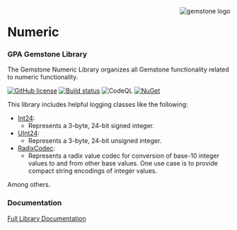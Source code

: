 <img align="right" src="img/gemstone-wide-600.png" alt="gemstone logo">

# Numeric
### GPA Gemstone Library

The Gemstone Numeric Library organizes all Gemstone functionality related to numeric functionality.

[![GitHub license](https://img.shields.io/github/license/gemstone/numeric?color=4CC61E)](https://github.com/gemstone/numeric/blob/master/LICENSE)
[![Build status](https://ci.appveyor.com/api/projects/status/fygi0m2dt974qkon?svg=true)](https://ci.appveyor.com/project/ritchiecarroll/numeric)
![CodeQL](https://github.com/gemstone/numeric/workflows/CodeQL/badge.svg)
[![NuGet](https://img.shields.io/nuget/vpre/Gemstone.Numeric)](https://www.nuget.org/packages/Gemstone.Numeric#readme-body-tab)

This library includes helpful logging classes like the following:

* [Int24](https://gemstone.github.io/numeric/help/html/T_Gemstone_Numeric_Int24.htm):
  * Represents a 3-byte, 24-bit signed integer.
* [UInt24](https://gemstone.github.io/numeric/help/html/T_Gemstone_Numeric_UInt24.htm):
  * Represents a 3-byte, 24-bit unsigned integer.
* [RadixCodec](https://gemstone.github.io/numeric/help/html/T_Gemstone_Numeric_RadixCodec.htm):
  * Represents a radix value codec for conversion of base-10 integer values to and from other base values. One use case is to provide compact string encodings of integer values.

Among others.

### Documentation
[Full Library Documentation](https://gemstone.github.io/numeric/help)
